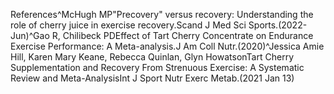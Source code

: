 References^McHugh MP"Precovery" versus recovery: Understanding the role of cherry juice in exercise recovery.Scand J Med Sci Sports.(2022-Jun)^Gao R, Chilibeck PDEffect of Tart Cherry Concentrate on Endurance Exercise Performance: A Meta-analysis.J Am Coll Nutr.(2020)^Jessica Amie Hill, Karen Mary Keane, Rebecca Quinlan, Glyn HowatsonTart Cherry Supplementation and Recovery From Strenuous Exercise: A Systematic Review and Meta-AnalysisInt J Sport Nutr Exerc Metab.(2021 Jan 13)